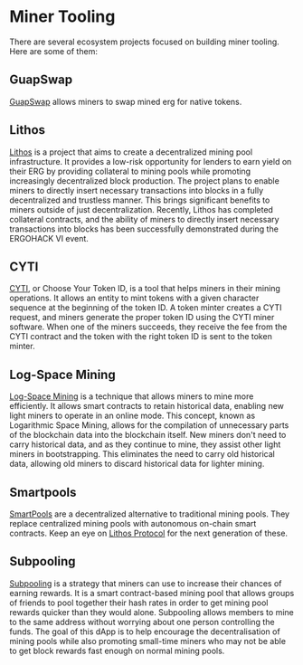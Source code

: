 # Miner Tooling

There are several ecosystem projects focused on building miner tooling. Here are some of them:

## GuapSwap

[GuapSwap](guapswap.md) allows miners to swap mined erg for native tokens.

## Lithos

[Lithos](lithos.md) is a project that aims to create a decentralized mining pool infrastructure. It provides a low-risk opportunity for lenders to earn yield on their ERG by providing collateral to mining pools while promoting increasingly decentralized block production. The project plans to enable miners to directly insert necessary transactions into blocks in a fully decentralized and trustless manner. This brings significant benefits to miners outside of just decentralization. Recently, Lithos has completed collateral contracts, and the ability of miners to directly insert necessary transactions into blocks has been successfully demonstrated during the ERGOHACK VI event. 

## CYTI

[CYTI](cyti.md), or Choose Your Token ID, is a tool that helps miners in their mining operations. It allows an entity to mint tokens with a given character sequence at the beginning of the token ID. A token minter creates a CYTI request, and miners generate the proper token ID using the CYTI miner software. When one of the miners succeeds, they receive the fee from the CYTI contract and the token with the right token ID is sent to the token minter. 

## Log-Space Mining

[Log-Space Mining](log_space.md) is a technique that allows miners to mine more efficiently. It allows smart contracts to retain historical data, enabling new light miners to operate in an online mode. This concept, known as Logarithmic Space Mining, allows for the compilation of unnecessary parts of the blockchain data into the blockchain itself. New miners don't need to carry historical data, and as they continue to mine, they assist other light miners in bootstrapping. This eliminates the need to carry old historical data, allowing old miners to discard historical data for lighter mining. 

## Smartpools

[SmartPools](smartpools.md) are a decentralized alternative to traditional mining pools. They replace centralized mining pools with autonomous on-chain smart contracts. Keep an eye on [Lithos Protocol](lithos.md) for the next generation of these. 

## Subpooling

[Subpooling](subpool.md) is a strategy that miners can use to increase their chances of earning rewards. It is a smart contract-based mining pool that allows groups of friends to pool together their hash rates in order to get mining pool rewards quicker than they would alone. Subpooling allows members to mine to the same address without worrying about one person controlling the funds. The goal of this dApp is to help encourage the decentralisation of mining pools while also promoting small-time miners who may not be able to get block rewards fast enough on normal mining pools. 



